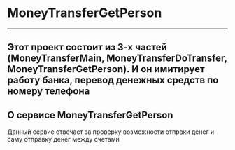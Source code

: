 # MoneyTransferGetPerson
---

Этот проект состоит из 3-х частей (MoneyTransferMain, MoneyTransferDoTransfer, MoneyTransferGetPerson). И он имитирует работу банка, перевод денежных средств по номеру телефона
---
## О сервисе MoneyTransferGetPerson

Данный сервис отвечает за проверку возможности отпрвки денег и саму отправку денег между счетами 
